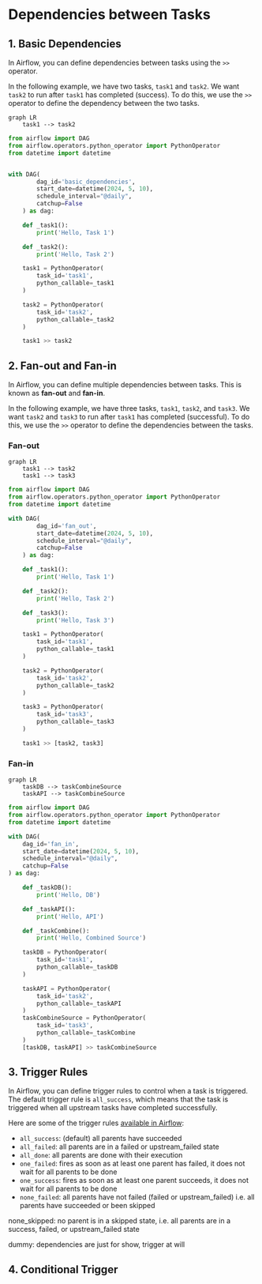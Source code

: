 # Dependencies between Tasks

## 1. Basic Dependencies

In Airflow, you can define dependencies between tasks using the `>>` operator.

In the following example, we have two tasks, `task1` and `task2`. We want `task2` to run after `task1` has completed (success). To do this, we use the `>>` operator to define the dependency between the two tasks.

```mermaid
graph LR
    task1 --> task2
```

```python
from airflow import DAG
from airflow.operators.python_operator import PythonOperator
from datetime import datetime


with DAG(
        dag_id='basic_dependencies',
        start_date=datetime(2024, 5, 10),
        schedule_interval="@daily",
        catchup=False
    ) as dag:

    def _task1():
        print('Hello, Task 1')

    def _task2():
        print('Hello, Task 2')

    task1 = PythonOperator(
        task_id='task1',
        python_callable=_task1
    )

    task2 = PythonOperator(
        task_id='task2',
        python_callable=_task2
    )

    task1 >> task2
```

## 2. Fan-out and Fan-in

In Airflow, you can define multiple dependencies between tasks. This is known as **fan-out** and **fan-in**.

In the following example, we have three tasks, `task1`, `task2`, and `task3`. We want `task2` and `task3` to run after `task1` has completed (successful). To do this, we use the `>>` operator to define the dependencies between the tasks.

### Fan-out

```mermaid
graph LR
    task1 --> task2
    task1 --> task3
```

```python
from airflow import DAG
from airflow.operators.python_operator import PythonOperator
from datetime import datetime

with DAG(
        dag_id='fan_out',
        start_date=datetime(2024, 5, 10),
        schedule_interval="@daily",
        catchup=False
    ) as dag:

    def _task1():
        print('Hello, Task 1')

    def _task2():
        print('Hello, Task 2')

    def _task3():
        print('Hello, Task 3')

    task1 = PythonOperator(
        task_id='task1',
        python_callable=_task1
    )

    task2 = PythonOperator(
        task_id='task2',
        python_callable=_task2
    )

    task3 = PythonOperator(
        task_id='task3',
        python_callable=_task3
    )

    task1 >> [task2, task3]
```

### Fan-in

```mermaid
graph LR
    taskDB --> taskCombineSource
    taskAPI --> taskCombineSource
```

```python
from airflow import DAG
from airflow.operators.python_operator import PythonOperator
from datetime import datetime

with DAG(
    dag_id='fan_in',
    start_date=datetime(2024, 5, 10),
    schedule_interval="@daily",
    catchup=False
) as dag:

    def _taskDB():
        print('Hello, DB')

    def _taskAPI():
        print('Hello, API')

    def _taskCombine():
        print('Hello, Combined Source')

    taskDB = PythonOperator(
        task_id='task1',
        python_callable=_taskDB
    )

    taskAPI = PythonOperator(
        task_id='task2',
        python_callable=_taskAPI
    )
    taskCombineSource = PythonOperator(
        task_id='task3',
        python_callable=_taskCombine
    )
    [taskDB, taskAPI] >> taskCombineSource
```

## 3. Trigger Rules

In Airflow, you can define trigger rules to control when a task is triggered. The default trigger rule is `all_success`, which means that the task is triggered when all upstream tasks have completed successfully.

Here are some of the trigger rules [available in Airflow](https://airflow.apache.org/docs/apache-airflow/1.10.9/concepts.html#trigger-rules):

- `all_success`: (default) all parents have succeeded
- `all_failed`: all parents are in a failed or upstream_failed state
- `all_done`: all parents are done with their execution
- `one_failed`: fires as soon as at least one parent has failed, it does not wait for all parents to be done
- `one_success`: fires as soon as at least one parent succeeds, it does not wait for all parents to be done
- `none_failed`: all parents have not failed (failed or upstream_failed) i.e. all parents have succeeded or been skipped

none_skipped: no parent is in a skipped state, i.e. all parents are in a success, failed, or upstream_failed state

dummy: dependencies are just for show, trigger at will

## 4. Conditional Trigger
